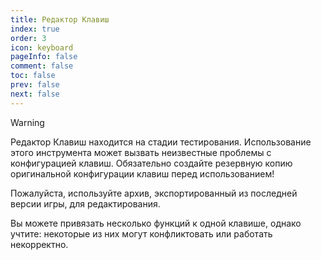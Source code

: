 ```yaml
---
title: Редактор Клавиш
index: true
order: 3
icon: keyboard
pageInfo: false
comment: false
toc: false
prev: false
next: false
---
```


<script setup>
    import Editor from '@source/components/keybind-editor/App.vue';
    import { provide } from 'vue';
    import { onMounted } from 'vue';
    provide("i18nLanguage",'ru');

    onMounted(() => {
        (window.adsbygoogle = window.adsbygoogle || []).push({});
    })
</script>

> [!warning]
> Редактор Клавиш находится на стадии тестирования. Использование этого инструмента может вызвать неизвестные проблемы с конфигурацией клавиш. Обязательно создайте резервную копию оригинальной конфигурации клавиш перед использованием!
>
> Пожалуйста, используйте архив, экспортированный из последней версии игры, для редактирования.
>
> Вы можете привязать несколько функций к одной клавише, однако учтите: некоторые из них могут конфликтовать или работать некорректно.

<ins class="adsbygoogle"
style="display:block"
data-ad-client="ca-pub-2336226859954206"
data-ad-slot="6758794743"
data-ad-format="auto"
data-full-width-responsive="true"> </ins>

<Editor />
